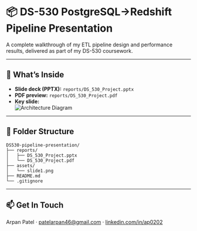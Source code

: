 # 📦 DS-530 PostgreSQL→Redshift Pipeline Presentation

A complete walkthrough of my ETL pipeline design and performance results, delivered as part of my DS-530 coursework.

---

## 🚀 What’s Inside

- **Slide deck (PPTX):** `reports/DS_530_Project.pptx`  
- **PDF preview:** `reports/DS_530_Project.pdf`  
- **Key slide:**  
  ![Architecture Diagram](assets/slide1.png)

---

## 📂 Folder Structure

```
DS530-pipeline-presentation/
├── reports/
│   ├── DS_530_Project.pptx
│   └── DS_530_Project.pdf
├── assets/
│   └── slide1.png
├── README.md
└── .gitignore
```

---

## 📫 Get In Touch

Arpan Patel · patelarpan46@gmail.com · [linkedin.com/in/ap0202](https://www.linkedin.com/in/ap0202)

